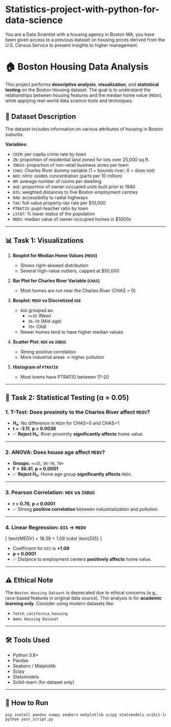 # Statistics-project-with-python-for-data-science
You are a Data Scientist with a housing agency in Boston MA, you have been given access to a previous dataset on housing prices derived from the U.S. Census Service to present insights to higher management. 

# 🏠 Boston Housing Data Analysis

This project performs **descriptive analysis**, **visualization**, and **statistical testing** on the Boston Housing dataset. The goal is to understand the relationships between housing features and the median home value (`MEDV`), while applying real-world data science tools and techniques.

## 📁 Dataset Description

The dataset includes information on various attributes of housing in Boston suburbs.  

**Variables:**
- `CRIM`: per capita crime rate by town
- `ZN`: proportion of residential land zoned for lots over 25,000 sq.ft.
- `INDUS`: proportion of non-retail business acres per town
- `CHAS`: Charles River dummy variable (1 = bounds river; 0 = does not)
- `NOX`: nitric oxides concentration (parts per 10 million)
- `RM`: average number of rooms per dwelling
- `AGE`: proportion of owner-occupied units built prior to 1940
- `DIS`: weighted distances to five Boston employment centres
- `RAD`: accessibility to radial highways
- `TAX`: full-value property-tax rate per $10,000
- `PTRATIO`: pupil-teacher ratio by town
- `LSTAT`: % lower status of the population
- `MEDV`: median value of owner-occupied homes in $1000s

---

## 📊 Task 1: Visualizations

1. **Boxplot for Median Home Values (`MEDV`)**
   - Shows right-skewed distribution
   - Several high-value outliers, capped at \$50,000

2. **Bar Plot for Charles River Variable (`CHAS`)**
   - Most homes are not near the Charles River (CHAS = 0)

3. **Boxplot: `MEDV` vs Discretized `AGE`**
   - `AGE` grouped as:
     - `<=35` (New)
     - `36–70` (Mid-age)
     - `70+` (Old)
   - Newer homes tend to have higher median values

4. **Scatter Plot: `NOX` vs `INDUS`**
   - Strong positive correlation
   - More industrial areas → higher pollution

5. **Histogram of `PTRATIO`**
   - Most towns have PTRATIO between 17–20

---

## 🔬 Task 2: Statistical Testing (α = 0.05)

### 1. T-Test: Does proximity to the Charles River affect `MEDV`?

- **H₀**: No difference in `MEDV` for CHAS=0 and CHAS=1  
- **t = -3.11**, **p = 0.0036**
- ✅ **Reject H₀**: River proximity **significantly affects** home value.

---

### 2. ANOVA: Does house age affect `MEDV`?

- **Groups**: `<=35`, `36–70`, `70+`  
- **F = 36.41**, **p < 0.0001**
- ✅ **Reject H₀**: Home age group **significantly affects** `MEDV`.

---

### 3. Pearson Correlation: `NOX` vs `INDUS`

- **r = 0.76**, **p < 0.0001**
- ✅ Strong **positive correlation** between industrialization and pollution.

---

### 4. Linear Regression: `DIS` → `MEDV`

\[
\text{MEDV} = 18.39 + 1.09 \cdot \text{DIS}
\]

- Coefficient for `DIS` is **+1.09**
- **p < 0.0001**
- ✅ Distance to employment centers **positively affects** home value.

---

## ⚠️ Ethical Note
The `Boston Housing Dataset` is deprecated due to ethical concerns (e.g., race-based features in original data source). This analysis is for **academic learning only**. Consider using modern datasets like:
- `fetch_california_housing`
- `Ames Housing Dataset`

---

## 🛠️ Tools Used
- Python 3.8+
- Pandas
- Seaborn / Matplotlib
- Scipy
- Statsmodels
- Scikit-learn (for dataset only)

---

## 📂 How to Run
```bash
pip install pandas numpy seaborn matplotlib scipy statsmodels scikit-learn
python your_script.py
